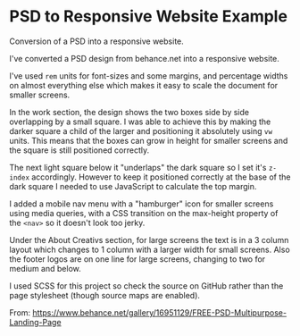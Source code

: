 # PSD to Responsive Website Example
Conversion of a PSD into a responsive website.

I've converted a PSD design from behance.net into a responsive website.

I've used `rem` units for font-sizes and some margins, and percentage widths on almost everything else which makes it easy to scale the document for smaller screens.

In the work section, the design shows the two boxes side by side overlapping by a small square. I was able to achieve this by making the darker square a child of the larger and positioning it absolutely using `vw` units. This means that the boxes can grow in height for smaller screens and the square is still positioned correctly.

The next light square below it "underlaps" the dark square so I set it's `z-index` accordingly. However to keep it positioned correctly at the base of the dark square I needed to use JavaScript to calculate the top margin.

I added a mobile nav menu with a "hamburger" icon for smaller screens using media queries, with a CSS transition on the max-height property of the `<nav>` so it doesn't look too jerky.

Under the About Creativs section, for large screens the text is in a 3 column layout which changes to 1 column with a larger width for small screens. Also the footer logos are on one line for large screens, changing to two for medium and below.

I used SCSS for this project so check the source on GitHub rather than the page stylesheet (though source maps are enabled).

From: https://www.behance.net/gallery/16951129/FREE-PSD-Multipurpose-Landing-Page